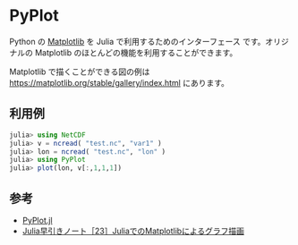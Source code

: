 # PyPlot

Python の [Matplotlib](https://matplotlib.org/stable/index.html) を Julia で利用するためのインターフェース です。オリジナルの Matplotlib のほとんどの機能を利用することができます。

Matplotlib で描くことができる図の例は https://matplotlib.org/stable/gallery/index.html にあります。


## 利用例
```Julia
julia> using NetCDF
julia> v = ncread( "test.nc", "var1" )
julia> lon = ncread( "test.nc", "lon" )
julia> using PyPlot
julia> plot(lon, v[:,1,1,1])
```

## 参考
 * [PyPlot.jl](https://github.com/JuliaPy/PyPlot.jl)
 * [Julia早引きノート［23］JuliaでのMatplotlibによるグラフ描画](https://qiita.com/ttabata/items/96a0e172addfac690cca)
